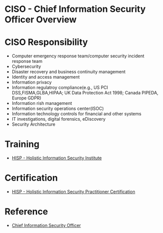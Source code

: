 # CISO - Chief Information Security Officer Overview

# CISO  Responsibility

  - Computer emergency response team/computer security incident response team
  - Cybersecurity
  - Disaster recovery and business continuity management
  - Identity and access management
  - Information privacy
  - Information regulatroy compliance(e.g., US PCI DSS,FISMA,GLBA,HIPAA; UK Data Protection Act 1998; Canada PIPEDA, Europe GDPR)
  - Information rish management
  - Information security operations center(ISOC)
  - Information technology controls for financial and other systems
  - IT investigations, digital forensics, eDiscovery
  - Security Architecture

# Training

  - [HISP - Holistic Information Security Institute](https://www.hispi.org )

#  Certification

  - [HISP - Holistic Information Security Practitioner Certification](https://www.hispi.org ) 


# Reference
 
 - [Chief Information Security Officer](https://en.wikipedia.org/wiki/Chief_information_security_officer )
